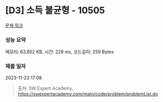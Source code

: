 # [D3] 소득 불균형 - 10505 

[문제 링크](https://swexpertacademy.com/main/code/problem/problemDetail.do?contestProbId=AXNP4CvauaMDFAXS) 

### 성능 요약

메모리: 63,852 KB, 시간: 228 ms, 코드길이: 259 Bytes

### 제출 일자

2023-11-23 17:08



> 출처: SW Expert Academy, https://swexpertacademy.com/main/code/problem/problemList.do
